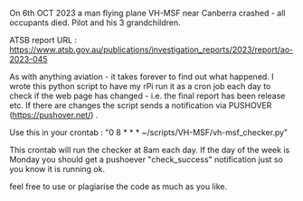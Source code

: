 
On 6th OCT 2023 a man flying plane VH-MSF near Canberra crashed - all occupants died. Pilot and his 3 grandchildren. 

ATSB report URL : https://www.atsb.gov.au/publications/investigation_reports/2023/report/ao-2023-045

As with anything aviation - it takes forever to find out what happened. I wrote this python script to have my rPi run it as a cron job each day to check if the web page has changed - i.e. the final report has been release etc.  If there are changes the script sends a notification via PUSHOVER (https://pushover.net/) .

Use this in your crontab : "0 8 * * * ~/scripts/VH-MSF/vh-msf_checker.py"

This crontab will run the checker at 8am each day. If the day of the week is Monday you should get a pushoever "check_success" notification just so you know it is running ok.

feel free to use or plagiarise the code as much as you like. 
